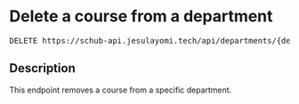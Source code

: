 # Delete a course from a department

<pre id='liveapi-code'>DELETE https://schub-api.jesulayomi.tech/api/departments/{department_id}/courses/{course_id}
</pre>

## Description
This endpoint removes a course from a specific department.

